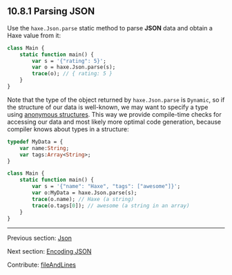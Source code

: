 ## 10.8.1 Parsing JSON

Use the `haxe.Json.parse` static method to parse **JSON** data and obtain a Haxe value from it:
```haxe
class Main {
    static function main() {
        var s = '{"rating": 5}';
        var o = haxe.Json.parse(s);
        trace(o); // { rating: 5 }
    }
}

```

Note that the type of the object returned by `haxe.Json.parse` is `Dynamic`, so if the structure of our data is well-known, we may want to specify a type using [anonymous structures](types-anonymous-structure.md). This way we provide compile-time checks for accessing our data and most likely more optimal code generation, because compiler knows about types in a structure:
```haxe
typedef MyData = {
    var name:String;
    var tags:Array<String>;
}

class Main {
    static function main() {
        var s = '{"name": "Haxe", "tags": ["awesome"]}';
        var o:MyData = haxe.Json.parse(s);
        trace(o.name); // Haxe (a string)
        trace(o.tags[0]); // awesome (a string in an array)
    }
}

```

---

Previous section: [Json](std-Json.md)

Next section: [Encoding JSON](std-Json-encoding.md)

Contribute: [fileAndLines](https://github.com/HaxeFoundation/HaxeManual/blob/master/10-std.tex#L247-247)